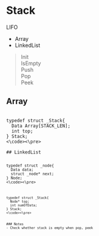 # Stack  
LIFO  

- Array  
- LinkedList
  
>Init  
IsEmpty  
Push  
Pop  
Peek  

## Array
<pre><code>
typedef struct _Stack{
  Data Array[STACK_LEN];
  int top;
} Stack;
<\code><\pre>

## LinkedList
<pre><code>
typedef struct _node{
  Data data;
  struct _node* next;
} Node;
<\code><\pre>

<pre><code>
typedef struct _Stack{
  Node* top;
  int numOfData;
} Stack;
<\code><\pre>


### Notes
- Check whether stack is empty when pop, peek
